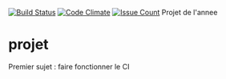 
[![Build Status](https://travis-ci.org/jwang04/projet.svg?branch=master)](https://travis-ci.org/jwang04/projet)
[![Code Climate](https://codeclimate.com/github/jwang04/projet/badges/gpa.svg)](https://codeclimate.com/github/jwang04/projet)
[![Issue Count](https://codeclimate.com/github/jwang04/projet/badges/issue_count.svg)](https://codeclimate.com/github/jwang04/projet)
Projet de l'annee
# projet
Premier sujet : faire fonctionner le CI
